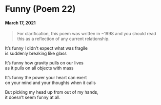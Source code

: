 # Funny (Poem 22)  
#### March 17, 2021 

> For clarification, this poem was written in ~1998 and you should read this as a reflection of any current relationship.  
  
It’s funny I didn't expect what was fragile  
is suddenly breaking like glass  
  
It’s funny how gravity pulls on our lives   
as it pulls on all objects with mass  
  
It’s funny the power your heart can exert   
on your mind and your thoughts when it calls  
  
But picking my head up from out of my hands,   
it doesn’t seem funny at all.